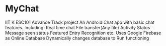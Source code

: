 # MyChat
IIT K ESC101 Advance Track project
An Android Chat app with basic chat features.
Including:
Real time chat
File transfer(Any file)
Activity Status
Message seen status
Featured Entry Recognition etc.
Uses Google Firebase as Online Database
Dynamically changes database to Run functioning

